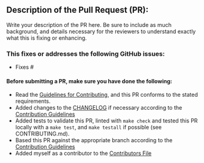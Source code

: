 ## Description of the Pull Request (PR):

Write your description of the PR here. Be sure to include as much background,
and details necessary for the reviewers to understand exactly what this is
fixing or enhancing.


### This fixes or addresses the following GitHub issues:

 - Fixes #


#### Before submitting a PR, make sure you have done the following:

- Read the [Guidelines for Contributing](https://github.com/hpcng/singularity/blob/master/CONTRIBUTING.md), and this PR conforms to the stated requirements.
- Added changes to the [CHANGELOG](https://github.com/hpcng/singularity/blob/master/CHANGELOG.md) if necessary according to the [Contribution Guidelines](https://github.com/hpcng/singularity/blob/master/CONTRIBUTING.md)
- Added tests to validate this PR, linted with `make check`  and tested this PR locally with a `make test`, and `make testall` if possible (see CONTRIBUTING.md).
- Based this PR against the appropriate branch according to the [Contribution Guidelines](https://github.com/hpcng/singularity/blob/master/CONTRIBUTING.md)
- Added myself as a contributor to the [Contributors File](https://github.com/hpcng/singularity/blob/master/CONTRIBUTORS.md)
